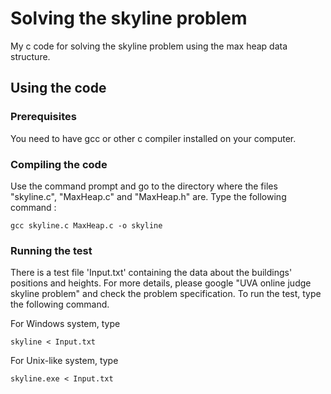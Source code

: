 # Solving the skyline problem

My c code for solving the skyline problem using the max heap data structure.

## Using the code

### Prerequisites

You need to have gcc or other c compiler installed on your computer.

### Compiling the code

Use the command prompt and go to the directory where the files "skyline.c", "MaxHeap.c" and "MaxHeap.h" are.
Type the following command :

```
gcc skyline.c MaxHeap.c -o skyline
```
### Running the test

There is a test file 'Input.txt' containing the data about the buildings' positions and heights.
For more details, please google "UVA online judge skyline problem" and check the problem specification.
To run the test, type the following command.

For Windows system, type
```
skyline < Input.txt
```

For Unix-like system, type
```
skyline.exe < Input.txt
```
